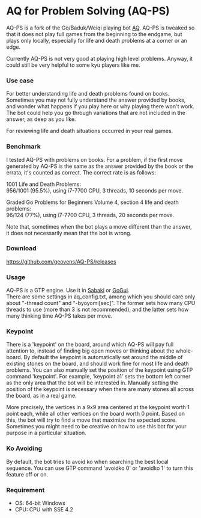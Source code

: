 # AQ for Problem Solving (AQ-PS)
AQ-PS is a fork of the Go/Baduk/Weiqi playing bot [AQ](https://github.com/ymgaq/AQ). AQ-PS is tweaked so that it does not play full games from the beginning to the endgame, but plays only locally, especially for life and death problems at a corner or an edge.  

Currently AQ-PS is not very good at playing high level problems. Anyway, it could still be very helpful to some kyu players like me.  

### Use case
For better understanding life and death problems found on books. Sometimes you may not fully understand the answer provided by books, and wonder what happens if you play here or why playing there won't work. The bot could help you go through variations that are not included in the answer, as deep as you like.  

For reviewing life and death situations occurred in your real games.

### Benchmark
I tested AQ-PS with problems on books. For a problem, if the first move generated by AQ-PS is the same as the answer provided by the book or the errata, it's counted as correct. The correct rate is as follows:

1001 Life and Death Problems:  
	956/1001 (95.5%), using i7-7700 CPU, 3 threads, 10 seconds per move.  
  
Graded Go Problems for Beginners Volume 4, section 4 life and death problems:  
	96/124 (77%), using i7-7700 CPU, 3 threads, 20 seconds per move.  
  
Note that, sometimes when the bot plays a move different than the answer, it does not necessarily mean that the bot is wrong. 

### Download

https://github.com/geovens/AQ-PS/releases

### Usage

AQ-PS is a GTP engine. Use it in [Sabaki](http://sabaki.yichuanshen.de/) or [GoGui](https://sourceforge.net/projects/gogui/).  
There are some settings in aq_config.txt, among which you should care only about "-thread count" and "-byoyomi[sec]". The former sets how many CPU threads to use (more than 3 is not recommended), and the latter sets how many thinking time AQ-PS takes per move.

### Keypoint
There is a 'keypoint' on the board, around which AQ-PS will pay full attention to, instead of finding big open moves or thinking about the whole-board. By default the keypoint is automatically set around the middle of existing stones on the board, and should work fine for most life and death problems. You can also manually set the position of the keypoint using GTP command 'keypoint'. For example, 'keypoint a1' sets the bottom left corner as the only area that the bot will be interested in. Manually setting the position of the keypoint is necessary when there are many stones all across the board, as in a real game.

More precisely, the vertices in a 9x9 area centered at the keypoint worth 1 point each, while all other vertices on the board worth 0 point. Based on this, the bot will try to find a move that maximize the expected score. Sometimes you might need to be creative on how to use this bot for your purpose in a particular situation.

### Ko Avoiding

By default, the bot tries to avoid ko when searching the best local sequence. You can use GTP command 'avoidko 0' or 'avoidko 1' to turn this feature off or on.

### Requirement
- OS: 64-bit Windows  
- CPU: CPU with SSE 4.2 


